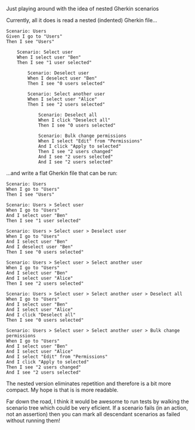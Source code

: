 Just playing around with the idea of nested Gherkin scenarios

Currently, all it does is read a nested (indented) Gherkin file...


	Scenario: Users
	Given I go to "Users"
	Then I see "Users"

	    Scenario: Select user
	    When I select user "Ben"
	    Then I see "1 user selected"
    
	        Scenario: Deselect user
	        When I deselect user "Ben"
	        Then I see "0 users selected"
        
	        Scenario: Select another user
	        When I select user "Alice"
	        Then I see "2 users selected"
        
	            Scenario: Deselect all
	            When I click "Deselect all"
	            Then I see "0 users selected"
            
	            Scenario: Bulk change permissions
	            When I select "Edit" from "Permissions"
	            And I click "Apply to selected"
	            Then I see "2 users changed"
	            And I see "2 users selected"
                And I see "2 users selected"


...and write a flat Gherkin file that can be run:

    Scenario: Users
    When I go to "Users"
    Then I see "Users"

    Scenario: Users > Select user
    When I go to "Users"
    And I select user "Ben"
    Then I see "1 user selected"

    Scenario: Users > Select user > Deselect user
    When I go to "Users"
    And I select user "Ben"
    And I deselect user "Ben"
    Then I see "0 users selected"

    Scenario: Users > Select user > Select another user
    When I go to "Users"
    And I select user "Ben"
    And I select user "Alice"
    Then I see "2 users selected"

    Scenario: Users > Select user > Select another user > Deselect all
    When I go to "Users"
    And I select user "Ben"
    And I select user "Alice"
    And I click "Deselect all"
    Then I see "0 users selected"

    Scenario: Users > Select user > Select another user > Bulk change permissions
    When I go to "Users"
    And I select user "Ben"
    And I select user "Alice"
    And I select "Edit" from "Permissions"
    And I click "Apply to selected"
    Then I see "2 users changed"
    And I see "2 users selected"

 The nested version eliminates repetition and therefore is a bit more compact. My hope is that is is more readable.
 
 Far down the road, I think it would be awesome to run tests by walking the scenario tree which could be very eficient. If a scenario fails (in an action, not an assertion) then you can mark all descendant scenarios as failed without running them!
